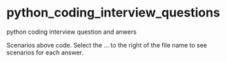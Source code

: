 # python_coding_interview_questions
python coding interview question and anwers


Scenarios above code.  Select the ... to the right of the file name to see scenarios for each answer.

